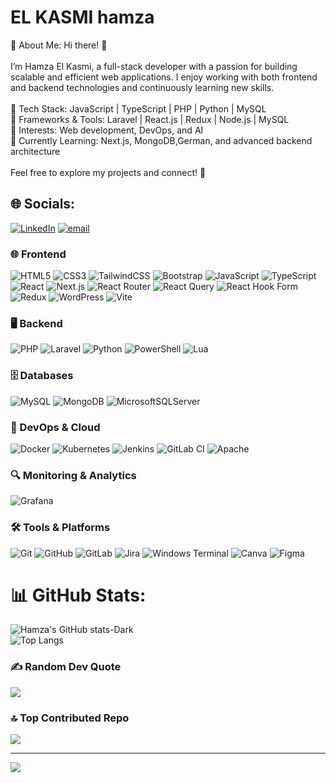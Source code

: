 # EL KASMI hamza
💫 About Me:
Hi there! 👋<br><br>I’m Hamza El Kasmi, a full-stack developer with a passion for building scalable and efficient web applications. I enjoy working with both frontend and backend technologies and continuously learning new skills.<br><br>
🔹 Tech Stack: JavaScript | TypeScript | PHP | Python | MySQL<br>
🔹 Frameworks & Tools: Laravel | React.js | Redux | Node.js | MySQL<br>
🔹 Interests: Web development, DevOps, and AI<br>
🔹 Currently Learning: Next.js, MongoDB,German, and advanced backend architecture<br><br>Feel free to explore my projects and connect! 🚀<br>


## 🌐 Socials:
[![LinkedIn](https://img.shields.io/badge/LinkedIn-%230077B5.svg?logo=linkedin&logoColor=white)](https://linkedin.com/in/hamza-el-kasmi) [![email](https://img.shields.io/badge/Email-D14836?logo=gmail&logoColor=white)](mailto:Elkasmihamza05@gmail.com) 

### 🌐 Frontend  
![HTML5](https://img.shields.io/badge/html5-%23E34F26.svg?style=flat-square&logo=html5&logoColor=white)
![CSS3](https://img.shields.io/badge/css3-%231572B6.svg?style=flat-square&logo=css3&logoColor=white)
![TailwindCSS](https://img.shields.io/badge/tailwindcss-%2338B2AC.svg?style=flat-square&logo=tailwind-css&logoColor=white)
![Bootstrap](https://img.shields.io/badge/bootstrap-%238511FA.svg?style=flat-square&logo=bootstrap&logoColor=white)
![JavaScript](https://img.shields.io/badge/javascript-%23323330.svg?style=flat-square&logo=javascript&logoColor=%23F7DF1E)
![TypeScript](https://img.shields.io/badge/typescript-%23007ACC.svg?style=flat-square&logo=typescript&logoColor=white)
![React](https://img.shields.io/badge/react-%2320232a.svg?style=flat-square&logo=react&logoColor=%2361DAFB)
![Next.js](https://img.shields.io/badge/Next-black?style=flat-square&logo=next.js&logoColor=white)
![React Router](https://img.shields.io/badge/React_Router-CA4245?style=flat-square&logo=react-router&logoColor=white)
![React Query](https://img.shields.io/badge/-React%20Query-FF4154?style=flat-square&logo=react%20query&logoColor=white)
![React Hook Form](https://img.shields.io/badge/React%20Hook%20Form-%23EC5990.svg?style=flat-square&logo=reacthookform&logoColor=white)
![Redux](https://img.shields.io/badge/redux-%23593d88.svg?style=flat-square&logo=redux&logoColor=white)
![WordPress](https://img.shields.io/badge/WordPress-%23117AC9.svg?style=flat-square&logo=WordPress&logoColor=white)
![Vite](https://img.shields.io/badge/vite-%23646CFF.svg?style=flat-square&logo=vite&logoColor=white)

### 🖥️ Backend  
![PHP](https://img.shields.io/badge/php-%23777BB4.svg?style=flat-square&logo=php&logoColor=white)
![Laravel](https://img.shields.io/badge/laravel-%23FF2D20.svg?style=flat-square&logo=laravel&logoColor=white)
![Python](https://img.shields.io/badge/python-3670A0?style=flat-square&logo=python&logoColor=ffdd54)
![PowerShell](https://img.shields.io/badge/PowerShell-%235391FE.svg?style=flat-square&logo=powershell&logoColor=white)
![Lua](https://img.shields.io/badge/lua-%232C2D72.svg?style=flat-square&logo=lua&logoColor=white)

### 🗄️ Databases  
![MySQL](https://img.shields.io/badge/mysql-4479A1.svg?style=flat-square&logo=mysql&logoColor=white)
![MongoDB](https://img.shields.io/badge/MongoDB-%234ea94b.svg?style=flat-square&logo=mongodb&logoColor=white)
![MicrosoftSQLServer](https://img.shields.io/badge/Microsoft%20SQL%20Server-CC2927?style=flat-square&logo=microsoft%20sql%20server&logoColor=white)

### 🔧 DevOps & Cloud  
![Docker](https://img.shields.io/badge/docker-%230db7ed.svg?style=flat-square&logo=docker&logoColor=white)
![Kubernetes](https://img.shields.io/badge/kubernetes-%23326ce5.svg?style=flat-square&logo=kubernetes&logoColor=white)
![Jenkins](https://img.shields.io/badge/jenkins-%232C5263.svg?style=flat-square&logo=jenkins&logoColor=white)
![GitLab CI](https://img.shields.io/badge/gitlab%20CI-%23181717.svg?style=flat-square&logo=gitlab&logoColor=white)
![Apache](https://img.shields.io/badge/apache-%23D42029.svg?style=flat-square&logo=apache&logoColor=white)

### 🔍 Monitoring & Analytics  
![Grafana](https://img.shields.io/badge/grafana-%23F46800.svg?style=flat-square&logo=grafana&logoColor=white)

### 🛠️ Tools & Platforms  
![Git](https://img.shields.io/badge/git-%23F05033.svg?style=flat-square&logo=git&logoColor=white)
![GitHub](https://img.shields.io/badge/github-%23121011.svg?style=flat-square&logo=github&logoColor=white)
![GitLab](https://img.shields.io/badge/gitlab-%23181717.svg?style=flat-square&logo=gitlab&logoColor=white)
![Jira](https://img.shields.io/badge/jira-%230A0FFF.svg?style=flat-square&logo=jira&logoColor=white)
![Windows Terminal](https://img.shields.io/badge/Windows%20Terminal-%234D4D4D.svg?style=flat-square&logo=windows-terminal&logoColor=white)
![Canva](https://img.shields.io/badge/Canva-%2300C4CC.svg?style=flat-square&logo=Canva&logoColor=white)
![Figma](https://img.shields.io/badge/figma-%23F24E1E.svg?style=flat-square&logo=figma&logoColor=white)

# 📊 GitHub Stats:
![Hamza's GitHub stats-Dark](https://github-readme-stats.vercel.app/api?username=Elkas-Hamza&include_all_commits=true&show_icons=true&theme=dark#gh-dark-mode-only)<br/>
![Top Langs](https://github-readme-stats.vercel.app/api/top-langs/?username=Elkas-Hamza&theme=dark&include_all_commits=true&count_private=true)
### ✍️ Random Dev Quote
![](https://quotes-github-readme.vercel.app/api?type=horizontal&theme=radical)

### 🔝 Top Contributed Repo
![](https://github-contributor-stats.vercel.app/api?username=Elkas-Hamza&limit=5&theme=dark&combine_all_yearly_contributions=true)

---
[![](https://visitcount.itsvg.in/api?id=Elkas-Hamza&icon=0&color=0)](https://visitcount.itsvg.in)
